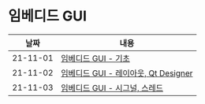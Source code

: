 # 임베디드 GUI
| 날짜 | 내용 |
| - | - |
| 21-11-01 | [임베디드 GUI - 기초](https://github.com/dlworms32/TIL/blob/master/Embedded%20GUI/211101.md) |
| 21-11-02 | [임베디드 GUI - 레이아웃, Qt Designer](https://github.com/dlworms32/TIL/blob/master/Embedded%20GUI/211102.md) |
| 21-11-03 | [임베디드 GUI - 시그널, 스레드](https://github.com/dlworms32/TIL/blob/master/Embedded%20GUI/211103.md) |